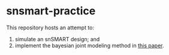 # snsmart-practice

This repository hosts an attempt to:

1. simulate an snSMART design; and
2. implement the bayesian joint modeling method in [this paper](https://onlinelibrary.wiley.com/doi/10.1002/sim.7900).

